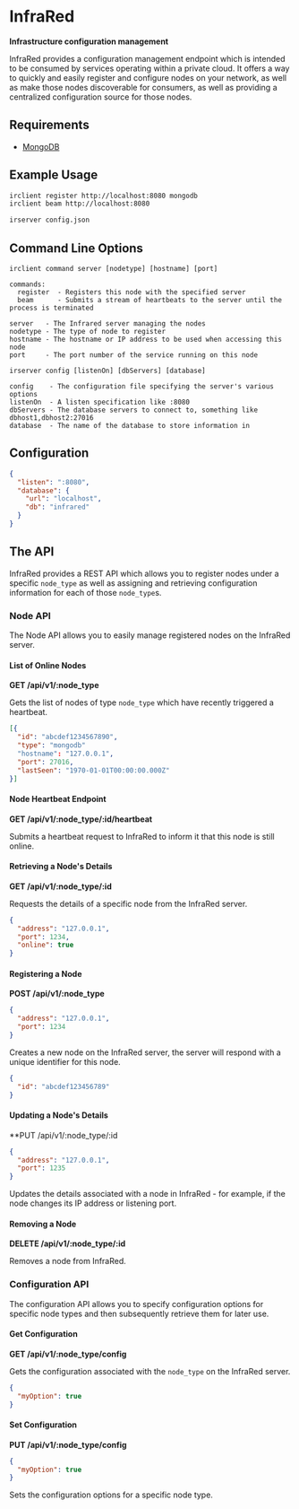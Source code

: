 # InfraRed
**Infrastructure configuration management**

InfraRed provides a configuration management endpoint which is intended to be consumed by services operating within a private cloud.
It offers a way to quickly and easily register and configure nodes on your network, as well as make those nodes discoverable for consumers, as well as providing a centralized configuration source for those nodes.

## Requirements
 - [MongoDB](https://www.mongodb.org/)

## Example Usage
```sh
irclient register http://localhost:8080 mongodb
irclient beam http://localhost:8080
```

```sh
irserver config.json
```

## Command Line Options
```
irclient command server [nodetype] [hostname] [port]

commands:
  register  - Registers this node with the specified server
  beam      - Submits a stream of heartbeats to the server until the process is terminated
  
server   - The Infrared server managing the nodes
nodetype - The type of node to register
hostname - The hostname or IP address to be used when accessing this node
port     - The port number of the service running on this node
```

```
irserver config [listenOn] [dbServers] [database]

config    - The configuration file specifying the server's various options
listenOn  - A listen specification like :8080
dbServers - The database servers to connect to, something like dbhost1,dbhost2:27016
database  - The name of the database to store information in
```

## Configuration

```json
{
  "listen": ":8080",
  "database": {
    "url": "localhost",
    "db": "infrared"
  }
}
```

## The API
InfraRed provides a REST API which allows you to register nodes under a specific `node_type` as well as assigning and retrieving configuration
information for each of those `node_type`s.

### Node API
The Node API allows you to easily manage registered nodes on the InfraRed server.

#### List of Online Nodes
**GET /api/v1/:node_type**

Gets the list of nodes of type `node_type` which have recently triggered a heartbeat.

```json
[{
  "id": "abcdef1234567890",
  "type": "mongodb"
  "hostname": "127.0.0.1",
  "port": 27016,
  "lastSeen": "1970-01-01T00:00:00.000Z"
}]
```

#### Node Heartbeat Endpoint
**GET /api/v1/:node_type/:id/heartbeat**

Submits a heartbeat request to InfraRed to inform it that this node is still online.

#### Retrieving a Node's Details
**GET /api/v1/:node_type/:id**

Requests the details of a specific node from the InfraRed server.

```json
{
  "address": "127.0.0.1",
  "port": 1234,
  "online": true	
}
```

#### Registering a Node
**POST /api/v1/:node_type**
```json
{
  "address": "127.0.0.1",
  "port": 1234	
}
```

Creates a new node on the InfraRed server, the server will respond with a unique identifier for this node.

```json
{
  "id": "abcdef123456789"	
}
```

#### Updating a Node's Details
**PUT /api/v1/:node_type/:id
```json
{
  "address": "127.0.0.1",
  "port": 1235	
}
```

Updates the details associated with a node in InfraRed - for example, if the node changes its IP address or listening port.

#### Removing a Node
**DELETE /api/v1/:node_type/:id**

Removes a node from InfraRed.

### Configuration API
The configuration API allows you to specify configuration options for specific node types and then subsequently
retrieve them for later use.

#### Get Configuration
**GET /api/v1/:node_type/config**

Gets the configuration associated with the `node_type` on the InfraRed server.

```json
{
  "myOption": true	
}
```

#### Set Configuration
**PUT /api/v1/:node_type/config**
```json
{
  "myOption": true 
}
```

Sets the configuration options for a specific node type.